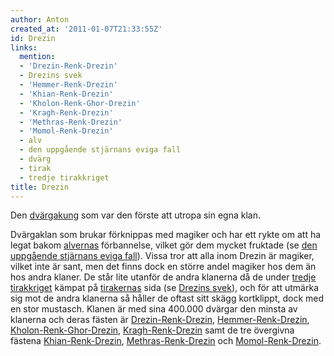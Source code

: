 ```yaml
---
author: Anton
created_at: '2011-01-07T21:33:55Z'
id: Drezin
links:
  mention:
  - 'Drezin-Renk-Drezin'
  - Drezins svek
  - 'Hemmer-Renk-Drezin'
  - 'Khian-Renk-Drezin'
  - 'Kholon-Renk-Ghor-Drezin'
  - 'Kragh-Renk-Drezin'
  - 'Methras-Renk-Drezin'
  - 'Momol-Renk-Drezin'
  - alv
  - den uppgående stjärnans eviga fall
  - dvärg
  - tirak
  - tredje tirakkriget
title: Drezin
---
```


Den [dvärgakung] som var den förste att utropa sin egna klan.

Dvärgaklan som brukar förknippas med magiker och har ett rykte om att ha legat bakom [alvernas]
förbannelse, vilket gör dem mycket fruktade (se [den uppgående stjärnans eviga fall]). Vissa tror
att alla inom Drezin är magiker, vilket inte är sant, men det finns dock en större andel magiker hos
dem än hos andra klaner. De står lite utanför de andra klanerna då de under [tredje tirakkriget]
kämpat på [tirakernas] sida (se [Drezins svek]), och för att utmärka sig mot de andra klanerna så
håller de oftast sitt skägg kortklippt, dock med en stor mustasch. Klanen är med sina 400.000
dvärgar den minsta av klanerna och deras fästen är [Drezin-Renk-Drezin], [Hemmer-Renk-Drezin],
[Kholon-Renk-Ghor-Drezin], [Kragh-Renk-Drezin] samt de tre övergivna fästena [Khian-Renk-Drezin],
[Methras-Renk-Drezin] och [Momol-Renk-Drezin].

  [dvärgakung]: dvärg
  [alvernas]: alv
  [den uppgående stjärnans eviga fall]: den_uppgående_stjärnans_eviga_fall
  [tredje tirakkriget]: tredje_tirakkriget
  [tirakernas]: tirak
  [Drezins svek]: Drezins_svek
  [Drezin-Renk-Drezin]: Drezin-Renk-Drezin
  [Hemmer-Renk-Drezin]: Hemmer-Renk-Drezin
  [Kholon-Renk-Ghor-Drezin]: Kholon-Renk-Ghor-Drezin
  [Kragh-Renk-Drezin]: Kragh-Renk-Drezin
  [Khian-Renk-Drezin]: Khian-Renk-Drezin
  [Methras-Renk-Drezin]: Methras-Renk-Drezin
  [Momol-Renk-Drezin]: Momol-Renk-Drezin
